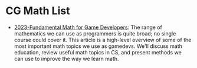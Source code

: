 # CG Math List

- [2023-Fundamental Math for Game Developers](https://pikuma.com/blog/math-for-game-developers): The range of mathematics we can use as programmers is quite broad; no single course could cover it. This article is a high-level overview of some of the most important math topics we use as gamedevs. We'll discuss math education, review useful math topics in CS, and present methods we can use to improve the way we learn math.
